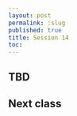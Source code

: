 ```yaml
---
layout: post
permalink: :slug
published: true
title: Session 14
toc:
---
```


## TBD

## Next class

<!-- revise everything -->
